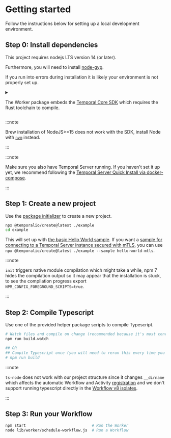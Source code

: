 # Getting started

Follow the instructions below for setting up a local development environment.

## Step 0: Install dependencies

This project requires nodejs LTS version 14 (or later).

Furthermore, you will need to install [node-gyp](https://github.com/nodejs/node-gyp#installation).

If you run into errors during installation it is likely your environment is not properly set up.

<details>
<summary>
  
The Worker package embeds the <a href="https://github.com/temporalio/sdk-core">Temporal Core SDK</a> which requires the Rust toolchain to compile.

</summary>
  

We've provided prebuilt binaries for the Worker for:

- Mac with an Intel chip: `x86_64-apple-darwin`
- Mac with an Apple chip: `aarch64-apple-darwin`
- Linux with x86_64 architecture: `x86_64-unknown-linux-gnu`
- Windows with x86_64 architecture: `x86_64-pc-windows-gnu` (Windows is not yet supported but it is a [priority for us](https://github.com/temporalio/sdk-node/issues/12)).

If you need to compile the Worker yourself, set up the Rust toolchain by following the instructions [here](https://rustup.rs/).

</details>


:::note

Brew installation of NodeJS>=15 does not work with the SDK, install Node with [`nvm`](https://github.com/nvm-sh/nvm) instead.

:::

:::note

Make sure you also have Temporal Server running. If you haven't set it up yet, we recommend following the [Temporal Server Quick Install via docker-compose](https://docs.temporal.io/docs/server/quick-install).

:::

## Step 1: Create a new project

Use the [package initializer](./package-initializer) to create a new project.

```bash
npx @temporalio/create@latest ./example
cd example
```

This will set up with [the basic Hello World sample](https://github.com/temporalio/sdk-node/blob/main/packages/create-project/samples/client.ts). 
If you want a [sample for connecting to a Temporal Server instance secured with mTLS](https://github.com/temporalio/sdk-node/blob/main/packages/create-project/samples/client-mtls.ts), you can use `
npx @temporalio/create@latest ./example --sample hello-world-mtls`.

:::note

`init` triggers native module compilation which might take a while, npm 7 hides the compilation output so it may appear that the installation is stuck, to see the compilation progress export `NPM_CONFIG_FOREGROUND_SCRIPTS=true`.

:::

## Step 2: Compile Typescript

Use one of the provided helper package scripts to compile Typescript.

```bash
# Watch files and compile on change (recommended because it's most convenient)
npm run build.watch 

## OR
## Compile Typescript once (you will need to rerun this every time you edit the code)
# npm run build 
```

:::note

`ts-node` does not work with our project structure since it changes `__dirname` which affects the automatic Workflow and Activity [registration](/docs/node/hello-world/#worker) and we don't support running typescript directly in the [Workflow v8 isolates](/docs/node/determinism/#how-a-workflow-is-executed).

:::

## Step 3: Run your Workflow

```bash
npm start                             # Run the Worker
node lib/worker/schedule-workflow.js  # Run a Workflow
```
